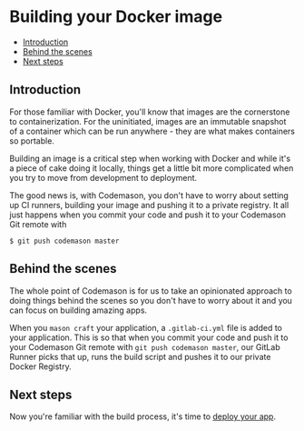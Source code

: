 # Building your Docker image

- [Introduction](#introduction)
- [Behind the scenes](#behind-the-scenes)
- [Next steps](#next-steps)

<a name="introduction"></a>
## Introduction
For those familiar with Docker, you'll know that images are the cornerstone to containerization. For the uninitiated, images are an immutable snapshot of a container which can be run anywhere - they are what makes containers so portable.

Building an image is a critical step when working with Docker and while it's a piece of cake doing it locally, things get a little bit more complicated when you try to move from development to deployment.

The good news is, with Codemason, you don't have to worry about setting up CI runners, building your image and pushing it to a private registry. It all just happens when you commit your code and push it to your Codemason Git remote with
```
$ git push codemason master

```

<a name="behind-the-scenes"></a>
## Behind the scenes
The whole point of Codemason is for us to take an opinionated approach to doing things behind the scenes so you don't have to worry about it and you can focus on building  amazing apps.

When you `mason craft` your application, a `.gitlab-ci.yml` file is added to your application. This is so that when you commit your code and push it to your Codemason Git remote with `git push codemason master`, our GitLab Runner picks that up, runs the build script and pushes it to our private Docker Registry.


<a name="next-steps"></a>
## Next steps
Now you're familiar with the build process, it's time to [deploy your app](/docs/{{version}}/deploying-apps).
